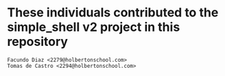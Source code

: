 # These individuals contributed to the simple_shell v2 project in this repository
  	Facundo Diaz <2279@holbertonschool.com>
	Tomas de Castro <2294@holbertonschool.com>